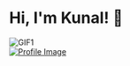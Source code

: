 # Hi, I'm Kunal! 👋

![GIF1](https://media.giphy.com/media/xTiTnejNQSQd9dqeUo/source.gif)  
[![Profile Image](https://i.ibb.co/3hvP1f2/prokunal.png)](https://tryhackme.com/p/prokunal)
